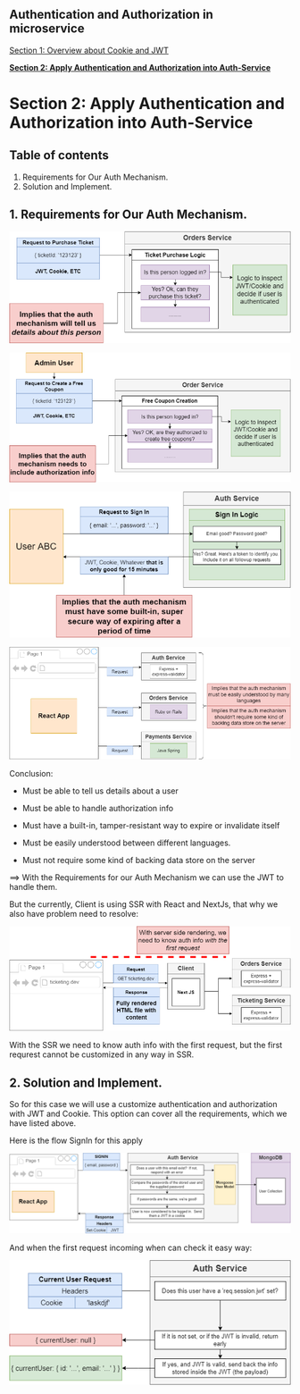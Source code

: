 
## Authentication and Authorization in microservice

[Section 1: Overview about Cookie and JWT](./jwt-vs-cookie.md)

[**Section 2: Apply Authentication and Authorization into Auth-Service**](./implement-auth-service.md)

# Section 2: Apply Authentication and Authorization into Auth-Service

## Table of contents

1. Requirements for Our Auth Mechanism.
2. Solution and Implement.


## 1. Requirements for Our Auth Mechanism.
![require-auth-1](../../assets/auth/require-auth-1.png)

![require-auth-2](../../assets/auth/require-auth-2.png)

![require-auth-3](../../assets/auth/require-auth-3.png)

![require-auth-4](../../assets/auth/require-auth-4.png)


Conclusion:

- Must be able to tell us details about a user

- Must be able to handle authorization info

- Must have a built-in, tamper-resistant way to expire or invalidate itself

- Must be easily understood between different languages.

- Must not require some kind of backing data store on the server

==> With the Requirements for our Auth Mechanism we can use the JWT to handle them.

But the currently, Client is using SSR with React and NextJs, that why we also have problem need to resolve:

![issue-ssr](../../assets/auth/issue-ssr.png)

With the SSR we need to know auth info with the first request, but the first requrest cannot be customized in any way in SSR.


## 2. Solution and Implement.

So for this case we will use a customize authentication and authorization with JWT and Cookie. This option can cover all the requirements, which we have listed above.

Here is the flow SignIn for this apply

![solution-sigin-flow](../../assets/auth/solution-sigin-flow.png)

And when the first request incoming when can check it easy way:

![solution-first-request](../../assets/auth/solution-first-request.png)


